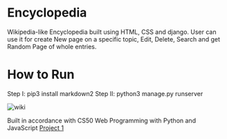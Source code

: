 
# Encyclopedia
Wikipedia-like Encyclopedia built using HTML, CSS and django.
User can use it for create New page on a specific topic, Edit, Delete, Search and get Random Page of whole entries.

# How to Run
Step I: pip3 install markdown2
Step II: python3 manage.py runserver

![wiki](https://user-images.githubusercontent.com/61092127/126044410-897cb9a5-f4d8-433a-b707-342421883281.jpeg)

Built in accordance with CS50 Web Programming with Python and JavaScript [Project 1](https://cs50.harvard.edu/web/2020/projects/1/wiki/)

